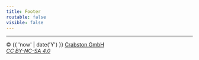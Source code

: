 ```yaml
---
title: Footer
routable: false
visible: false
---
```


---
© {{ 'now' | date('Y') }} [Crabston GmbH](https://crabston.ch?utm_source=tutorials.crabston.ch&utm_medium=footer-link)  
_[CC BY-NC-SA 4.0](https://creativecommons.org/licenses/by-nc-sa/4.0)_
